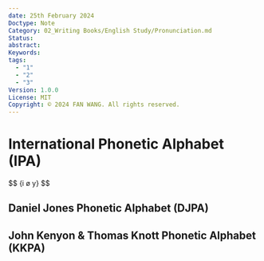 ```yaml
---
date: 25th February 2024
Doctype: Note
Category: 02_Writing Books/English Study/Pronunciation.md
Status: 
abstract: 
Keywords: 
tags:
  - "1"
  - "2"
  - "3"
Version: 1.0.0
License: MIT
Copyright: © 2024 FAN WANG. All rights reserved.
---
```

# International Phonetic Alphabet (IPA)
$$
\{i ø y}
$$
## Daniel Jones Phonetic Alphabet (DJPA)
## John Kenyon & Thomas Knott Phonetic Alphabet (KKPA)